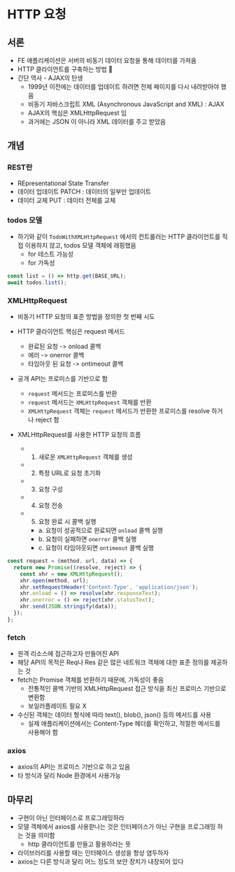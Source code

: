 # HTTP 요청

## 서론

- FE 애플리케이션은 서버의 비동기 데이터 요청을 통해 데이터를 가져옴
- HTTP 클라이언트를 구축하는 방법 🔎
- 간단 역사 - AJAX의 탄생
  - 1999년 이전에는 데이터를 업데이트 하려면 전체 페이지를 다시 내려받아야 했음
  - 비동기 자바스크립트 XML (Asynchronous JavaScript and XML) : AJAX
  - AJAX의 핵심은 XMLHttpRequest 임
  - 과거에는 JSON 이 아니라 XML 데이터를 주고 받았음

## 개념

### REST란

- REpresentational State Transfer
- 데이터 업데이트 PATCH : 데이터의 일부만 업데이트
- 데이터 교체 PUT : 데이터 전체를 교체

### todos 모델

- 하기와 같이 `TodoWithXMLHttpRequest` 에서의 컨트롤러는 HTTP 클라이언트를 직접 이용하지 않고, todos 모델 객체에 래핑했음
  - for 테스트 가능성
  - for 가독성

```typescript
const list = () => http.get(BASE_URL);
await todos.list();
```

### XMLHttpRequest

- 비동기 HTTP 요청의 표준 방법을 정의한 첫 번째 시도
- HTTP 클라이언트 핵심은 request 메서드
  - 완료된 요청 -> onload 콜백
  - 에러 -> onerror 콜백
  - 타임아웃 된 요청 -> ontimeout 콜백
- 공개 API는 프로미스를 기반으로 함

  - `request` 메서드는 프로미스를 반환
  - `request` 메서드는 `XMLHttpRequest` 객체를 반환
  - `XMLHttpRequest` 객체는 `request` 메서드가 반환한 프로미스를 resolve 하거나 reject 함

- XMLHttpRequest를 사용한 HTTP 요청의 흐름
  - 1. 새로운 `XMLHttpRequest` 객체를 생성
  - 2. 특정 URL로 요청 초기화
  - 3. 요청 구성
  - 4. 요청 전송
  - 5. 요청 완료 시 콜백 실행
    - a. 요청이 성공적으로 완료되면 `onload` 콜백 실행
    - b. 요청이 실패하면 `onerror` 콜백 실행
    - c. 요청이 타임아웃되면 `ontimeout` 콜백 실행

```typescript
const request = (method, url, data) => {
  return new Promise((resolve, reject) => {
    const xhr = new XMLHttpRequest();
    xhr.open(method, url);
    xhr.setRequestHeader('Content-Type', 'application/json');
    xhr.onload = () => resolve(xhr.responseText);
    xhr.onerror = () => reject(xhr.statusText);
    xhr.send(JSON.stringify(data));
  });
};
```

### fetch

- 원격 리소스에 접근하고자 만들어진 API
- 해당 API의 목적은 Req나 Res 같은 많은 네트워크 객체에 대한 표준 정의를 제공하는 것
- fetch는 Promise 객체를 반환하기 때문에, 가독성이 좋음
  - 전통적인 콜백 기반의 XMLHttpRequest 접근 방식을 최신 프로미스 기반으로 변환함
  - 보일러플레이트 필요 X
- 수신된 객체는 데이터 형식에 따라 text(), blob(), json() 등의 메서드를 사용
  - 실제 애플리케이션에서는 Content-Type 헤더를 확인하고, 적절한 메서드를 사용해야 함

### axios

- axios의 API는 프로미스 기반으로 하고 있음
- 타 방식과 달리 Node 환경에서 사용가능

## 마무리

- 구현이 아닌 인터페이스로 프로그래밍하라
- 모델 객체에서 axios를 사용핟나는 것은 인터페이스가 아닌 구현을 프로그래밍 하는 것을 의미함
  - http 클라이언트를 만들고 활용하라는 뜻
- 라이브러리를 사용할 때는 인터페이스 생성을 항상 염두하자
- axios는 다른 방식과 달리 어느 정도의 보안 장치가 내장되어 있다
